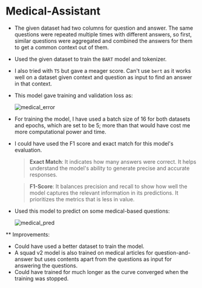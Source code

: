 # Medical-Assistant

* The given dataset had two columns for question and answer. The same questions were repeated multiple times with different answers, so first, similar questions were aggregated and combined the answers for them to get a common context out of them.
* Used the given dataset to train the `BART` model and tokenizer.
* I also tried with `T5` but gave a meager score. Can't use `bert` as it works well on a dataset given context and question as input to find an answer in that context.
* This model gave training and validation loss as:
  
  ![medical_error](https://github.com/garvit088/Medical-Assistant/assets/97309123/760b52c8-a874-4234-8b8f-79fbaa2eb868)

* For training the model, I have used a batch size of 16 for both datasets and epochs, which are set to be 5; more than that would have cost me more computational power and time.
* I could have used the F1 score and exact match for this model's evaluation.
  
  > **Exact Match**: It indicates how many answers were correct. It helps understand the model's ability to generate precise and accurate responses.
  
  > **F1-Score**: It balances precision and recall to show how well the model captures the relevant information in its predictions. It prioritizes the metrics that is less in value.
* Used this model to predict on some medical-based questions:
  
  ![medical_pred](https://github.com/garvit088/Medical-Assistant/assets/97309123/e3390abd-e6eb-4592-a0dd-30c2d51cef30)

** Improvements:
* Could have used a better dataset to train the model.
* A squad v2 model is also trained on medical articles for question-and-answer but uses contents apart from the questions as input for answering the questions.
* Could have trained for much longer as the curve converged when the training was stopped.
